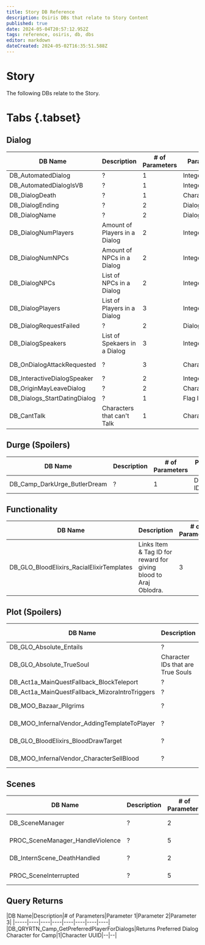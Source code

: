 ```yaml
---
title: Story DB Reference
description: Osiris DBs that relate to Story Content
published: true
date: 2024-05-04T20:57:12.952Z
tags: reference, osiris, db, dbs
editor: markdown
dateCreated: 2024-05-02T16:35:51.588Z
---
```


# Story
The following DBs relate to the Story.

# Tabs {.tabset}
## Dialog
|DB Name|Description|# of Parameters|Parameter 1|Parameter 2|Parameter 3|Parameter 4|Parameter 5|
|-----|----|----|----|----|----|----|----|
|DB_AutomatedDialog|?|1|Integer|--|--|--|--|
|DB_AutomatedDialogIsVB|?|1|Integer|--|--|--|--|
|DB_DialogDeath|?|1|Character UUID|--|--|--|--|
|DB_DialogEnding|?|2|DialogResource|Integer|--|--|--|
|DB_DialogName|?|2|DialogResource|Integer|--|--|--|
|DB_DialogNumPlayers|Amount of Players in a Dialog|2|Integer|Dialog Resource|--|--|--|
|DB_DialogNumNPCs|Amount of NPCs in a Dialog|2|Integer|Dialog Resource|--|--|--|
|DB_DialogNPCs|List of NPCs in a Dialog|2|Integer|Dialog Resource|--|--|--|
|DB_DialogPlayers|List of Players in a Dialog|3|Integer|UUID String|?|--|--|
|DB_DialogRequestFailed|?|2|DialogResource|Integer|--|--|--|
|DB_DialogSpeakers|List of Spekaers in a Dialog|3|Integer|UUID String|?|--|--|
|DB_OnDialogAttackRequested|?|3|Character UUID|Character UUID|Integer|--|--|
|DB_InteractiveDialogSpeaker|?|2|Integer|?|--|--|--|
|DB_OriginMayLeaveDialog|?|2|Character ID|Flag ID|--|--|--|
|DB_Dialogs_StartDatingDialog|?|1|Flag ID|--|--|--|--|
|DB_CantTalk|Characters that can't Talk|1|Character UUID|--|--|--|--|

## Durge (Spoilers)
|DB Name|Description|# of Parameters|Parameter 1|Parameter 2|Parameter 3|Parameter 4|Parameter 5|
|-----|----|----|----|----|----|----|----|
|DB_Camp_DarkUrge_ButlerDream|?|1|Dialog/Flag ID|--|--|--|--|

## Functionality
|DB Name|Description|# of Parameters|Parameter 1|Parameter 2|Parameter 3|Parameter 4|Parameter 5|
|-----|----|----|----|----|----|----|----|
|DB_GLO_BloodElixirs_RacialElixirTemplates|Links Item & Tag ID for reward for giving blood to Araj Oblodra.|3|Tag ID|Item ID|?|--|--|

## Plot (Spoilers)
|DB Name|Description|# of Parameters|Parameter 1|Parameter 2|Parameter 3|Parameter 4|Parameter 5|
|-----|----|----|----|----|----|----|----|
|DB_GLO_Absolute_Entails|?|2|Flag UUID|Flag UUID|--|--|--|
|DB_GLO_Absolute_TrueSoul|Character IDs that are True Souls|1|Character UUID|--|--|--|--|
|DB_Act1a_MainQuestFallback_BlockTeleport|?|1|String ID|--|--|--|--|
|DB_Act1a_MainQuestFallback_MizoraIntroTriggers|?|1|Flag ID|--|--|--|--|
|DB_MOO_Bazaar_Pilgrims|?|3|Character UUID|String ID|?|--|--|
|DB_MOO_InfernalVendor_AddingTemplateToPlayer|?|2|Item ID|Character UUID|--|--|--|
|DB_GLO_BloodElixirs_BloodDrawTarget|?|3|String UUID|Character UUID|?|--|--|
|DB_MOO_InfernalVendor_CharacterSellBlood|?|1|Character UUID|--|--|--|--|

## Scenes
|DB Name|Description|# of Parameters|Parameter 1|Parameter 2|Parameter 3|Parameter 4|Parameter 5|
|-----|----|----|----|----|----|----|----|
|DB_SceneManager|?|2|Character UUID|?|--|--|--|
|PROC_SceneManager_HandleViolence|?|5|Integer as Boolean|?|?|String|?|
|DB_InternScene_DeathHandled|?|2|?|Character UUID|--|--|--|
|PROC_SceneInterrupted|?|5|Character UUID|UUID|?|String|--|

## Query Returns
|DB Name|Description|# of Parameters|Parameter 1|Parameter 2|Parameter 3|
|-----|----|----|----|----|----|----|----|
|DB_QRYRTN_Camp_GetPreferredPlayerForDialogs|Returns Preferred Dialog Character for Camp|1|Character UUID|--|--|